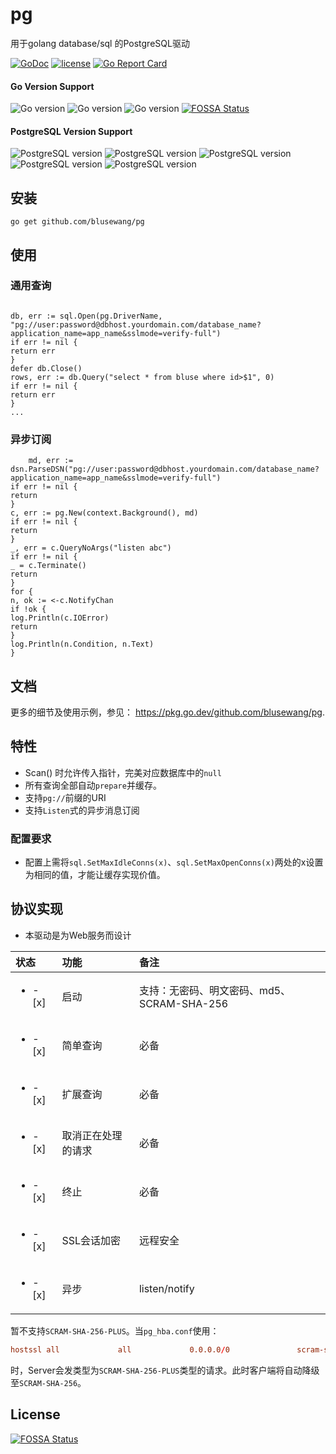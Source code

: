 # pg

用于golang database/sql 的PostgreSQL驱动

[![GoDoc](https://godoc.org/github.com/blusewang/pg?status.svg)](https://godoc.org/github.com/blusewang/pg)
[![license](http://img.shields.io/badge/license-MIT-red.svg?style=flat)](https://github.com/blusewang/pg/blob/master/LICENSE)
[![Go Report Card](https://goreportcard.com/badge/github.com/blusewang/pg)](https://goreportcard.com/report/github.com/blusewang/pg)

#### Go Version Support

![Go version](https://img.shields.io/badge/Go-1.11x-brightgreen.svg)
![Go version](https://img.shields.io/badge/Go-1.13x-brightgreen.svg)
![Go version](https://img.shields.io/badge/Go-1.17x-brightgreen.svg)
[![FOSSA Status](https://app.fossa.io/api/projects/git%2Bgithub.com%2Fblusewang%2Fpg.svg?type=shield)](https://app.fossa.io/projects/git%2Bgithub.com%2Fblusewang%2Fpg?ref=badge_shield)

#### PostgreSQL Version Support

![PostgreSQL version](https://img.shields.io/badge/PostgreSQL-10.5-brightgreen.svg)
![PostgreSQL version](https://img.shields.io/badge/PostgreSQL-11.4-brightgreen.svg)
![PostgreSQL version](https://img.shields.io/badge/PostgreSQL-12.0-brightgreen.svg)
![PostgreSQL version](https://img.shields.io/badge/PostgreSQL-13.0-brightgreen.svg)
![PostgreSQL version](https://img.shields.io/badge/PostgreSQL-14.0-brightgreen.svg)

## 安装

	go get github.com/blusewang/pg

## 使用

### 通用查询

```golang

db, err := sql.Open(pg.DriverName, "pg://user:password@dbhost.yourdomain.com/database_name?application_name=app_name&sslmode=verify-full")
if err != nil {
return err
}
defer db.Close()
rows, err := db.Query("select * from bluse where id>$1", 0)
if err != nil {
return err
}
...

```

### 异步订阅

```golang
    md, err := dsn.ParseDSN("pg://user:password@dbhost.yourdomain.com/database_name?application_name=app_name&sslmode=verify-full")
if err != nil {
return
}
c, err := pg.New(context.Background(), md)
if err != nil {
return
}
_, err = c.QueryNoArgs("listen abc")
if err != nil {
_ = c.Terminate()
return
}
for {
n, ok := <-c.NotifyChan
if !ok {
log.Println(c.IOError)
return
}
log.Println(n.Condition, n.Text)
}
```

## 文档

更多的细节及使用示例，参见： <https://pkg.go.dev/github.com/blusewang/pg>.

## 特性

* Scan() 时允许传入指针，完美对应数据库中的`null`
* 所有查询全部自动`prepare`并缓存。
* 支持`pg://`前缀的URI
* 支持`Listen`式的异步消息订阅

### 配置要求

* 配置上需将`sql.SetMaxIdleConns(x)`、`sql.SetMaxOpenConns(x)`两处的x设置为相同的值，才能让缓存实现价值。

## 协议实现

- 本驱动是为Web服务而设计

| 状态                       | 功能        | 备注                            |
|:-------------------------|:----------|:------------------------------|
| <ul><li>- [x] </li></ul> | 启动        | 支持：无密码、明文密码、md5、SCRAM-SHA-256 |
| <ul><li>- [x] </li></ul> | 简单查询      | 必备                            |
| <ul><li>- [x] </li></ul> | 扩展查询      | 必备                            |
| <ul><li>- [x] </li></ul> | 取消正在处理的请求 | 必备                            |
| <ul><li>- [x] </li></ul> | 终止        | 必备                            |
| <ul><li>- [x] </li></ul> | SSL会话加密   | 远程安全                          |
| <ul><li>- [x] </li></ul> | 异步        | listen/notify                 |

暂不支持`SCRAM-SHA-256-PLUS`。当`pg_hba.conf`使用：
```conf
hostssl all             all             0.0.0.0/0               scram-sha-256 clientcert=verify-full
```
时，Server会发类型为`SCRAM-SHA-256-PLUS`类型的请求。此时客户端将自动降级至`SCRAM-SHA-256`。
## License

[![FOSSA Status](https://app.fossa.io/api/projects/git%2Bgithub.com%2Fblusewang%2Fpg.svg?type=large)](https://app.fossa.io/projects/git%2Bgithub.com%2Fblusewang%2Fpg?ref=badge_large)